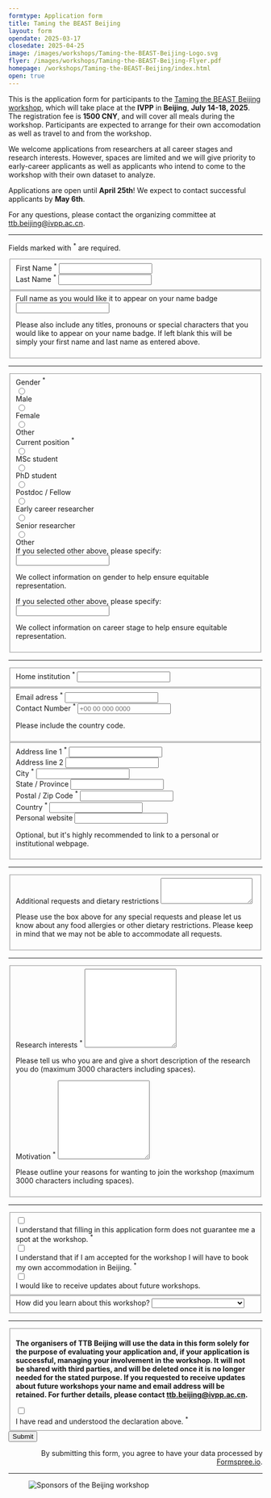 ```yaml
---
formtype: Application form
title: Taming the BEAST Beijing
layout: form
opendate: 2025-03-17
closedate: 2025-04-25
image: /images/workshops/Taming-the-BEAST-Beijing-Logo.svg
flyer: /images/workshops/Taming-the-BEAST-Beijing-Flyer.pdf
homepage: /workshops/Taming-the-BEAST-Beijing/index.html
open: true
---
```


This is the application form for participants to the [Taming the BEAST Beijing workshop]( {{page.homepage}} ), which will take place at the **IVPP** in **Beijing**, **July 14-18, 2025**. The registration fee is **1500 CNY**, and will cover all meals during the workshop. Participants are expected to arrange for their own accomodation as well as travel to and from the workshop.

We welcome applications from researchers at all career stages and research interests. However, spaces are limited and we will give priority to early-career applicants as well as applicants who intend to come to the workshop with their own dataset to analyze.

Applications are open until **April 25th**! We expect to contact successful applicants by **May 6th**.

For any questions, please contact the organizing committee at [ttb.beijing@ivpp.ac.cn](mailto:ttb.beijing@ivpp.ac.cn).

<div class="bigspacer"></div>
<hr>

<form
  action="https://formspree.io/f/mkgjoady"
  class="fs-form"
  target="_top"
  method="POST"
>

<p class="fs-description" id="dpa-consent-description">
   	Fields marked with <sup>*</sup> are required.
</p>
<p></p>
<!--h2>Personal details </h2-->

  <fieldset class ="fs-layout__2-column">
    <div class="fs-field">
      <label class="fs-label" for="firstname">First Name <sup>*</sup></label>
      <input class="fs-input" id="firstname" name="firstname" required />
    </div>
    <div class="fs-field">
      <label class="fs-label" for="lastname">Last Name <sup>*</sup></label>
      <input class="fs-input" id="lastname" name="lastname" required />
    </div>
    <!-- Can't easily interrupt submission if not equals, so no real use -->
    <!--div class="fs-field">
      <label class="fs-label" for="email1">Email address <sup>*</sup></label>
      <input class="fs-input" id="email1" name="email1" required />
    </div>
    <div class="fs-field">
      <label class="fs-label" for="email2">Confirm email <sup>*</sup></label>
      <input class="fs-input" id="email2" name="email2" required />
    </div-->
	</fieldset>
	<fieldset>
	    <div class="fs-field">
	      <label class="fs-label" for="displayname">Full name as you would like it to appear on your name badge</label>
	      <input class="fs-input" id="displayname" name="displayname"/>
	      <p class="fs-description" id="dpa-consent-description">
        	Please also include any titles, pronouns or special characters that you would like to appear on your name badge. If left blank this will be simply your first name and last name as entered above.
      	  </p>
	    </div> 
	</fieldset>
	<hr>
  <fieldset class ="fs-layout__2-column">
  <!-- Gender radios start -->
	<div class="fs-field">
	    <label class="fs-label">Gender <sup>*</sup></label>	    
	    <div class="fs-radio-group">
	      <div class="fs-radio-field">
	        <div class="fs-radio-wrapper">
	          <input
	            class="fs-radio"
	            id="isMale"
	            name="gender"
	            required
	            type="radio"
	            value="male"
	          />
	        </div>
	        <div>
	          <label class="fs-label" for="isMale">Male</label>
	        </div>
	      </div>
	      <div class="fs-radio-field">
	        <div class="fs-radio-wrapper">
	          <input
	            class="fs-radio"
	            id="isFemale"
	            name="gender"
	            required
	            type="radio"
	            value="female"
	          />
	        </div>
	        <div>
	          <label class="fs-label" for="isFemale">Female</label>
	        </div>
	      </div>	
	      <div class="fs-radio-field">
	        <div class="fs-radio-wrapper">
	          <input
	            class="fs-radio"
	            id="isOtherGender"
	            name="gender"
	            required
	            type="radio"
	            value="other"
	          />
	        </div>
	        <div>
	          <label class="fs-label" for="isOtherGender">Other</label>
	        </div>
	      </div>	      	    
	    </div>
  	</div>
  	<!-- Gender radios end -->
  	<!-- Position radios start -->
	<div class="fs-field">
	    <label class="fs-label">Current position <sup>*</sup></label>
	    <div class="fs-radio-group">
	      <div class="fs-radio-field">
	        <div class="fs-radio-wrapper">
	          <input
	            class="fs-radio"
	            id="isMSc"
	            name="position"
	            required
	            type="radio"
	            value="msc"
	          />
	        </div>
	        <div>
	          <label class="fs-label" for="isMSc">MSc student</label>
	        </div>
	      </div>
	      <div class="fs-radio-field">
	        <div class="fs-radio-wrapper">
	          <input
	            class="fs-radio"
	            id="isPhD"
	            name="position"
	            required
	            type="radio"
	            value="phd"
	          />
	        </div>
	        <div>
	          <label class="fs-label" for="isPhD">PhD student</label>
	        </div>
	      </div>
	      <div class="fs-radio-field">
	        <div class="fs-radio-wrapper">
	          <input
	            class="fs-radio"
	            id="isPostdoc"
	            name="position"
	            required
	            type="radio"
	            value="postdoc"
	          />
	        </div>
	        <div>
	          <label class="fs-label" for="isPostdoc">Postdoc / Fellow</label>
	        </div>
	      </div>
	      <div class="fs-radio-field">
	        <div class="fs-radio-wrapper">
	          <input
	            class="fs-radio"
	            id="isECR"
	            name="position"
	            required
	            type="radio"
	            value="ecr"
	          />
	        </div>
	        <div>
	          <label class="fs-label" for="isECR">Early career researcher</label>
	        </div>
	      </div>
	      <div class="fs-radio-field">
	        <div class="fs-radio-wrapper">
	          <input
	            class="fs-radio"
	            id="isSenior"
	            name="position"
	            required
	            type="radio"
	            value="senior"
	          />
	        </div>
	        <div>
	          <label class="fs-label" for="isSenior">Senior researcher</label>
	        </div>
	      </div>
	      <div class="fs-radio-field">
	        <div class="fs-radio-wrapper">
	          <input
	            class="fs-radio"
	            id="isOtherPosition"
	            name="position"
	            required
	            type="radio"
	            value="other"
	          />
	        </div>
	        <div>
	          <label class="fs-label" for="isOtherPosition">Other</label>
	        </div>
	      </div>	      
	    </div>
  	</div>
  	<!-- Position radios end -->
  	<div class="fs-field">
      <label class="fs-label" for="genderOther">If you selected other above, please specify:</label>
      <input class="fs-input" id="genderOther" name="genderOther"/>
      <p class="fs-description" id="gender-description">
        We collect information on gender to help ensure equitable representation.
      </p>
    </div>    
    <div class="fs-field">
      <label class="fs-label" for="positionOther">If you selected other above, please specify:</label>
      <input class="fs-input" id="positionOther" name="positionOther"/>
      <p class="fs-description" id="gender-description">
        We collect information on career stage to help ensure equitable representation.
      </p>
    </div>           
  </fieldset>
  <hr>

  <fieldset>
  	<div class="fs-field">
      <label class="fs-label" for="institution">Home institution <sup>*</sup></label>
      <input class="fs-input" id="institution" name="institution" required />
    </div>
  </fieldset>

  <fieldset class ="fs-layout__2-column">
    <div class="fs-field ">
      <label class="fs-label" for="email">Email adress <sup>*</sup></label>
      <input class="fs-input" id="email" name="email" required />
    </div>
    <div class="fs-field">
      <label class="fs-label" for="phone">Contact Number <sup>*</sup></label>
      <input
        class="fs-input"
        id="phone"
        name="phone"
        placeholder="+00 00 000 0000"
        required
      />
      <p class="fs-description" id="phone-description">
        Please include the country code.
      </p>
    </div>
  </fieldset>

  <fieldset class ="fs-layout__2-column">
    <div class="fs-field">
      <label class="fs-label" for="address-1">Address line 1 <sup>*</sup></label>
      <input class="fs-input" id="address-1" name="address-1" required/>
    </div>
    <div class="fs-field">
      <label class="fs-label" for="address-2">Address line 2</label>
      <input class="fs-input" id="address-2" name="address-2" />
    </div>
    <div class="fs-field">
      <label class="fs-label" for="city">City <sup>*</sup></label>
      <input class="fs-input" id="city" name="city" required/>        
    </div>
    <div class="fs-field">
      <label class="fs-label" for="state">State / Province</label>
      <input class="fs-input" id="state" name="state" />
    </div>
    <div class="fs-field">
      <label class="fs-label" for="zip-code">Postal / Zip Code <sup>*</sup></label>
      <input class="fs-input" id="zip-code" name="zip-code" required/>
    </div>
    <div class="fs-field">
      <label class="fs-label" for="country">Country <sup>*</sup></label>
      <input class="fs-input" id="country" name="country" required/>
    </div>
    <div class="fs-field">
      <label class="fs-label" for="website">Personal website</label>
      <input class="fs-input" id="website" name="website" />      
      <p class="fs-description">
      	Optional, but it's highly recommended to link to a personal or institutional webpage.
      </p>
    </div>    
  </fieldset>
  <hr>

  <fieldset>
    <div class="fs-field">
      <label class="fs-label" for="special-requests">Additional requests and dietary restrictions</label>
      <textarea
        class="fs-textarea"
        id="special-requests"
        name="special-requests"
        rows=3
      ></textarea>
      <p class="fs-description">
        Please use the box above for any special requests and please let us know about any food allergies or other dietary restrictions. Please keep in mind that we may not be able to accommodate all requests. 
      </p>
    </div>
  </fieldset>
  <hr>

  <!--h2>Motivation </h2-->
  <fieldset>
    <div class="fs-field">
      <label class="fs-label" for="interests">Research interests <sup>*</sup></label>
      <textarea
        class="fs-textarea"
        id="interests"
        name="interests"
        rows=10
        maxlength=3000
        required
      ></textarea>
      <p class="fs-description">
        Please tell us who you are and give a short description of the research you do (maximum 3000 characters including spaces).
      </p>
    </div>
    <div class="fs-field">
      <label class="fs-label" for="motivation">Motivation <sup>*</sup></label>
      <textarea
        class="fs-textarea"
        id="motivation"
        name="motivation"
        rows=10
        maxlength=3000
        required
      ></textarea>
      <p class="fs-description">
        Please outline your reasons for wanting to join the workshop (maximum 3000 characters including spaces). 
      </p>
    </div>
  </fieldset>
  <hr>


  <fieldset>
    <div class="fs-checkbox-field">
	    <div class="fs-checkbox-wrapper">
	      <input
	        class="fs-checkbox"
	        id="understand-application"
	        name="understand-application"
	        required
	        type="checkbox"
	        value="understand-application"
	      />
	    </div>
    	<div>
     	<label class="fs-label" for="understand-application">
        	I understand that filling in this application form does not guarantee me a spot at the workshop. <sup>*</sup>
      	</label>
      	</div>
    </div>
    <div class="fs-checkbox-field">
	    <div class="fs-checkbox-wrapper">
	      <input
	        class="fs-checkbox"
	        id="understand-accommodation"
	        name="understand-accommodation"
	        required
	        type="checkbox"
	        value="understand-accommodation"
	      />
	    </div>
    	<div>
     	<label class="fs-label" for="understand-accommodation">
        	I understand that if I am accepted for the workshop I will have to book my own accommodation in Beijing. <sup>*</sup>
      	</label>
      	</div>
    </div>
    <div class="fs-checkbox-field">
	    <div class="fs-checkbox-wrapper">
	      <input
	        class="fs-checkbox"
	        id="updates"
	        name="updates"
	        type="checkbox"
	        value="updates"
	      />
	    </div>
    	<div>
     	<label class="fs-label" for="updates">
        	I would like to receive updates about future workshops. 
      	</label>
      	</div>
    </div>
  	</fieldset>
  	<fieldset class ="fs-layout__2-column">
    <div class="fs-field">
      <label class="fs-label" for="discover">How did you learn about this workshop?</label>
      <select class="fs-select" id="discover" name="discover">
      	<option value="blank"></option>        
      	<option value="website">Taming the BEAST website</option>        
        <option value="social-media">Social Media</option>
        <option value="email">Email</option>        
        <option value="word-of-mouth">Word of mouth</option>        
        <option value="other">Other</option>        
      </select>
    </div>    
  </fieldset>
  <hr>
    <fieldset>
      <p class="fs-label"><b>
			  The organisers of TTB Beijing will use the data in this form solely for the purpose of evaluating your application and, if your application is successful, managing your involvement in the workshop.  It will not be shared with third parties, and will be deleted once it is no longer needed for the stated purpose. If you requested to receive updates about future workshops your name and email address will be retained. For further details, please contact <a href="mailto:ttb.beijing@ivpp.ac.cn">ttb.beijing@ivpp.ac.cn</a>.
			</b></p>
		<div class="fs-checkbox-field">
	    <div class="fs-checkbox-wrapper">
	      <input
	        class="fs-checkbox"
	        id="understand-declaration"
	        name="understand-declaration"
	        required
	        type="checkbox"
	        value="understand-declaration"
	      />
	    </div>
    	<div>
     	<label class="fs-label" for="understand-declaration">
        	I have read and understood the declaration above. <sup>*</sup>
      </label>
      </div>
    </div>
  </fieldset>



  <div class="fs-button-group">
    <button class="fs-button" type="submit">Submit</button>
  </div>
  <p class="fs-description" align="right">By submitting this form, you agree to have your data processed by <a href="http://Formspree.io">Formspree.io</a>.</p>
</form>


<hr>

<div class="bigspacer"></div>
<figure>
	<img src="{{ site.baseurl }}/images/workshops/Taming-the-BEAST-Beijing-Sponsors.jpg" alt="Sponsors of the Beijing workshop">
</figure>


